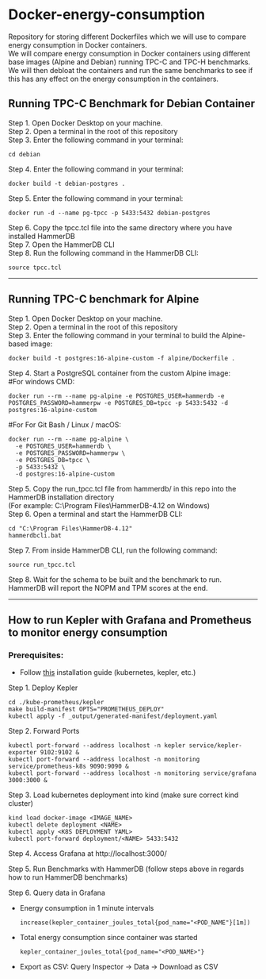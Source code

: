 # Docker-energy-consumption

Repository for storing different Dockerfiles which we will use to compare energy consumption in Docker containers.</br>
We will compare energy consumption in Docker containers using different base images (Alpine and Debian) running TPC-C and TPC-H benchmarks.</br>
We will then debloat the containers and run the same benchmarks to see if this has any effect on the energy consumption in the containers.</br>

## Running TPC-C Benchmark for Debian Container
Step 1. Open Docker Desktop on your machine.</br> 
Step 2. Open a terminal in the root of this repository</br>
Step 3. Enter the following command in your terminal: </br>
```
cd debian
```
Step 4. Enter the following command in your terminal: </br>
```
docker build -t debian-postgres .
```
Step 5. Enter the following command in your terminal: </br>
```
docker run -d --name pg-tpcc -p 5433:5432 debian-postgres
```
Step 6. Copy the tpcc.tcl file into the same directory where you have installed HammerDB</br>
Step 7. Open the HammerDB CLI</br>
Step 8. Run the following command in the HammerDB CLI:</br>
```
source tpcc.tcl
```

---
## Running TPC-C benchmark for Alpine
Step 1. Open Docker Desktop on your machine.</br> 
Step 2. Open a terminal in the root of this repository</br> 
Step 3. Enter the following command in your terminal to build the Alpine-based image:</br> 
```
docker build -t postgres:16-alpine-custom -f alpine/Dockerfile .

```
Step 4. Start a PostgreSQL container from the custom Alpine image:</br>
#For windows CMD:</br>
```
docker run --rm --name pg-alpine -e POSTGRES_USER=hammerdb -e POSTGRES_PASSWORD=hammerpw -e POSTGRES_DB=tpcc -p 5433:5432 -d postgres:16-alpine-custom

```
#For For Git Bash / Linux / macOS:
```
docker run --rm --name pg-alpine \
  -e POSTGRES_USER=hammerdb \
  -e POSTGRES_PASSWORD=hammerpw \
  -e POSTGRES_DB=tpcc \
  -p 5433:5432 \
  -d postgres:16-alpine-custom
```
Step 5. Copy the run_tpcc.tcl file from hammerdb/ in this repo into the HammerDB installation directory</br>
(For example: C:\Program Files\HammerDB-4.12 on Windows)</br>
Step 6. Open a terminal and start the HammerDB CLI:</br>
```
cd "C:\Program Files\HammerDB-4.12"
hammerdbcli.bat
```
Step 7. From inside HammerDB CLI, run the following command:</br>
```
source run_tpcc.tcl

```
Step 8. Wait for the schema to be built and the benchmark to run. HammerDB will report the NOPM and TPM scores at the end.

---
## How to run Kepler with Grafana and Prometheus to monitor energy consumption
### Prerequisites:
* Follow [this](https://sustainable-computing.io/installation/kepler/) installation guide (kubernetes, kepler, etc.)

Step 1. Deploy Kepler
```
cd ./kube-prometheus/kepler
make build-manifest OPTS="PROMETHEUS_DEPLOY"
kubectl apply -f _output/generated-manifest/deployment.yaml
```

Step 2. Forward Ports
```
kubectl port-forward --address localhost -n kepler service/kepler-exporter 9102:9102 &
kubectl port-forward --address localhost -n monitoring service/prometheus-k8s 9090:9090 &
kubectl port-forward --address localhost -n monitoring service/grafana 3000:3000 &
```

Step 3. Load kubernetes deployment into kind (make sure correct kind cluster)
```
kind load docker-image <IMAGE_NAME>
kubectl delete deployment <NAME>
kubectl apply <K8S DEPLOYMENT YAML> 
kubectl port-forward deployment/<NAME> 5433:5432
```

Step 4. Access Grafana at http://localhost:3000/

Step 5. Run Benchmarks with HammerDB (follow steps above in regards how to run HammerDB benchmarks)

Step 6. Query data in Grafana
* Energy consumption in 1 minute intervals
  ```
  increase(kepler_container_joules_total{pod_name="<POD_NAME"}[1m])
  ```
* Total energy consumption since container was started
  ```
  kepler_container_joules_total{pod_name="<POD_NAME>"}
  ```
* Export as CSV: Query Inspector -> Data -> Download as CSV

